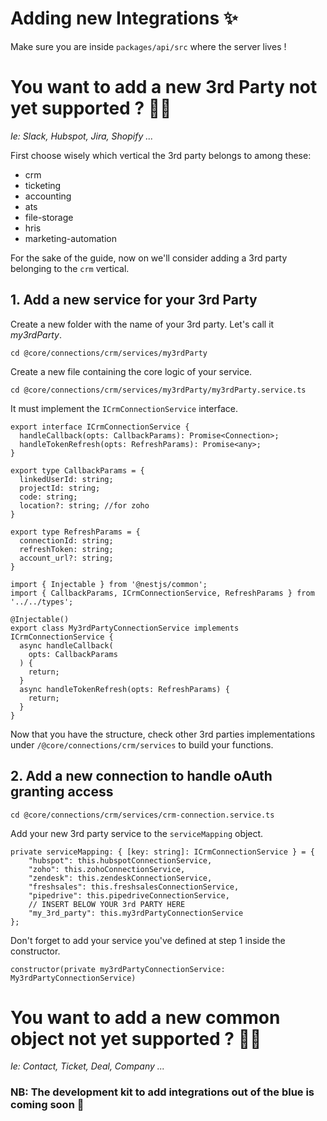 # Adding new Integrations ✨

Make sure you are inside `packages/api/src` where the server lives !

# You want to add a new 3rd Party not yet supported ? 🧑‍🎤

*Ie: Slack, Hubspot, Jira, Shopify ...*

First choose wisely which vertical the 3rd party belongs to among these:

- crm
- ticketing
- accounting
- ats
- file-storage
- hris
- marketing-automation

For the sake of the guide, now on we'll consider adding a 3rd party belonging to the `crm` vertical.

## 1. Add a new service for your 3rd Party

Create a new folder with the name of your 3rd party. Let's call it *my3rdParty*.

`cd @core/connections/crm/services/my3rdParty`

Create a new file containing the core logic of your service.

`cd @core/connections/crm/services/my3rdParty/my3rdParty.service.ts`

It must implement the `ICrmConnectionService` interface.

```
export interface ICrmConnectionService {
  handleCallback(opts: CallbackParams): Promise<Connection>;
  handleTokenRefresh(opts: RefreshParams): Promise<any>;
}

export type CallbackParams = {
  linkedUserId: string;
  projectId: string;
  code: string;
  location?: string; //for zoho
}

export type RefreshParams = {
  connectionId: string;
  refreshToken: string;
  account_url?: string;
}
```

```
import { Injectable } from '@nestjs/common';
import { CallbackParams, ICrmConnectionService, RefreshParams } from '../../types';

@Injectable()
export class My3rdPartyConnectionService implements ICrmConnectionService {
  async handleCallback(
    opts: CallbackParams
  ) {
    return;
  }
  async handleTokenRefresh(opts: RefreshParams) {
    return;
  }
}
```

Now that you have the structure, check other 3rd parties implementations under `/@core/connections/crm/services` to build your functions.

## 2. Add a new connection to handle oAuth granting access

`cd @core/connections/crm/services/crm-connection.service.ts`

Add your new 3rd party service to the `serviceMapping` object.

```
private serviceMapping: { [key: string]: ICrmConnectionService } = {
    "hubspot": this.hubspotConnectionService,
    "zoho": this.zohoConnectionService,
    "zendesk": this.zendeskConnectionService,
    "freshsales": this.freshsalesConnectionService,
    "pipedrive": this.pipedriveConnectionService,
    // INSERT BELOW YOUR 3rd PARTY HERE
    "my_3rd_party": this.my3rdPartyConnectionService
};
```

Don't forget to add your service you've defined at step 1 inside the constructor.

```
constructor(private my3rdPartyConnectionService: My3rdPartyConnectionService)
```

# You want to add a new common object not yet supported ? 👩‍🎤

*Ie: Contact, Ticket, Deal, Company ...*

### NB: The development kit to add integrations out of the blue is coming soon 🎸
